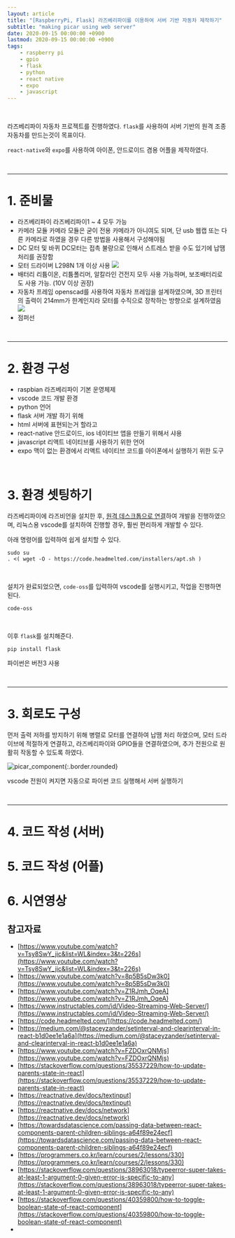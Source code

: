 ```yaml
---
layout: article
title: "[RaspberryPi, Flask] 라즈베리파이를 이용하여 서버 기반 자동차 제작하기"
subtitle: "making picar using web server"
date: 2020-09-15 00:00:00 +0900
lastmod: 2020-09-15 00:00:00 +0900
tags: 
    - raspberry pi
    - gpio
    - flask
    - python
    - react native
    - expo
    - javascript
---
```


<br>

라즈베리파이 자동차 프로젝트를 진행하였다. `flask`를 사용하여 서버 기반의 원격 조종 자동차를 만드는것이 목표이다.

`react-native`와 `expo`를 사용하여 아이폰, 안드로이드 겸용 어플을 제작하였다.

<br>

---

# 1. 준비물

<ul class="tooltip">
  <li><tooltip>라즈베리파이
    <text>라즈베리파이1 ~ 4 모두 가능</text>
  </tooltip></li>

  <li><tooltip>카메라 모듈
    <text>카메라 모듈은 굳이 전용 카메라가 아니여도 되며, 단 usb 웹캡 또는 다른 카메라로 하였을 경우 다른 방법을 사용해서 구성해야됨</text>
  </tooltip></li>

  <li><tooltip>DC 모터 및 바퀴
    <text>DC모터는 접촉 불량으로 인해서 스트레스 받을 수도 있기에 납땜 처리를 권장함</text>
  </tooltip></li>

  <li><tooltip>모터 드라이버
    <text>L298N 1개 이상 사용
        <img src="https://user-images.githubusercontent.com/59393359/93435244-183c1e80-f904-11ea-88b0-87ec2eac361e.png" />
    </text>
  </tooltip></li>

  <li><tooltip>배터리
    <text>리튬이온, 리튬폴리머, 알칼라인 건전지 모두 사용 가능하며, 보조배터리로도 사용 가능. (10V 이상 권장)</text>
  </tooltip></li>

  <li><tooltip>자동차 프레임
    <text>openscad를 사용하여 자동차 프레임을 설계하였으며, 3D 프린터의 출력이 214mm가 한계인지라 모터를 수직으로 장착하는 방향으로 설계하였음
        <img src="https://user-images.githubusercontent.com/59393359/93177047-2441a800-f76d-11ea-9b98-3e894f4be568.gif" />
    </text>
  </tooltip></li>

  <li><tooltip>점퍼선</tooltip></li>
</ul>

<br>

---

# 2. 환경 구성

<ul class="tooltip">
  <li><tooltip>raspbian
    <text>라즈베리파이 기본 운영체제</text>
  </tooltip></li>

  <li><tooltip>vscode
    <text>코드 개발 환경</text>
  </tooltip></li>

  <li><tooltip>python
    <text>언어</text>
  </tooltip></li>

  <li><tooltip>flask
    <text>서버 개발 하기 위해</text>
  </tooltip></li>

  <li><tooltip>html
    <text>서버에 표현되는거 할라고</text>
  </tooltip></li>

  <li><tooltip>react-native
    <text>안드로이드, ios 네이티브 앱을 만들기 위해서 샤용</text>
  </tooltip></li>

  <li><tooltip>javascript
    <text>리액트 네이티브를 사용하기 위한 언어</text>
  </tooltip></li>

  <li><tooltip>expo
    <text>맥이 없는 환경에서 리액트 네이티브 코드를 아이폰에서 실행하기 위한 도구</text>
  </tooltip></li>
</ul>


<br>

# 3. 환경 셋팅하기

라즈베리파이에 라즈비언을 설치한 후, [원격 데스크톱으로 연결](https://syki66.github.io/blog/2020/08/30/rpi-connection-without-hdmi.html)하여 개발을 진행하였으며, 리눅스용 vscode를 설치하여 진행할 경우, 훨씬 편리하게 개발할 수 있다.

아래 명령어를 입력하여 쉽게 설치할 수 있다.

```
sudo su
. <( wget -O - https://code.headmelted.com/installers/apt.sh )
```

<br>

설치가 완료되었으면, `code-oss`를 입력하여 vscode를 실행시키고, 작업을 진행하면 된다.

```
code-oss
```

<br>

이후 `flask`를 설치해준다.

```
pip install flask
```





파이썬은 버전3 사용


<br>

---

# 3. 회로도 구성

먼저 출력 저하를 방지하기 위해 병렬로 모터를 연결하여 납땜 처리 하였으며, 모터 드라이브에 적절하게 연결하고, 라즈베리파이와 GPIO들을 연결하였으며, 추가 전원으로 원활히 작동할 수 있도록 하였다.

![picar_component](https://user-images.githubusercontent.com/59393359/93014235-642c5200-f5ea-11ea-91fd-5c0870774763.PNG){:.border.rounded}













vscode
전원이 켜지면 자동으로 파이썬 코드 실행해서 서버 실행하기

<br>

---


# 4. 코드 작성 (서버)



# 5. 코드 작성 (어플)




# 6. 시연영상


## 참고자료

- [https://www.youtube.com/watch?v=Tsy8SwY_jic&list=WL&index=3&t=226s](https://www.youtube.com/watch?v=Tsy8SwY_jic&list=WL&index=3&t=226s)
- [https://www.youtube.com/watch?v=8p5B5sDw3k0](https://www.youtube.com/watch?v=8p5B5sDw3k0)
- [https://www.youtube.com/watch?v=Z1RJmh_OqeA](https://www.youtube.com/watch?v=Z1RJmh_OqeA)
- [https://www.instructables.com/id/Video-Streaming-Web-Server/](https://www.instructables.com/id/Video-Streaming-Web-Server/)
- [https://code.headmelted.com/](https://code.headmelted.com/)
- [https://medium.com/@staceyzander/setinterval-and-clearinterval-in-react-b1d0ee1e1a6a](https://medium.com/@staceyzander/setinterval-and-clearinterval-in-react-b1d0ee1e1a6a)
- [https://www.youtube.com/watch?v=FZDOxrQNMjs](https://www.youtube.com/watch?v=FZDOxrQNMjs)
- [https://stackoverflow.com/questions/35537229/how-to-update-parents-state-in-react](https://stackoverflow.com/questions/35537229/how-to-update-parents-state-in-react)
- [https://reactnative.dev/docs/textinput](https://reactnative.dev/docs/textinput)
- [https://reactnative.dev/docs/network](https://reactnative.dev/docs/network)
- [https://towardsdatascience.com/passing-data-between-react-components-parent-children-siblings-a64f89e24ecf](https://towardsdatascience.com/passing-data-between-react-components-parent-children-siblings-a64f89e24ecf)
- [https://programmers.co.kr/learn/courses/2/lessons/330](https://programmers.co.kr/learn/courses/2/lessons/330)
- [https://stackoverflow.com/questions/38963018/typeerror-super-takes-at-least-1-argument-0-given-error-is-specific-to-any](https://stackoverflow.com/questions/38963018/typeerror-super-takes-at-least-1-argument-0-given-error-is-specific-to-any)
- [https://stackoverflow.com/questions/40359800/how-to-toggle-boolean-state-of-react-component](https://stackoverflow.com/questions/40359800/how-to-toggle-boolean-state-of-react-component)
- []()

<br><br><br><br>
